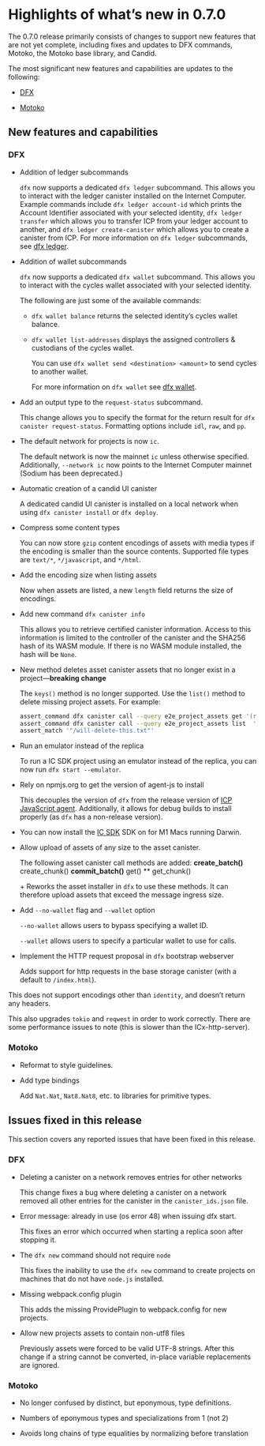 # Highlights of what’s new in 0.7.0

The 0.7.0 release primarily consists of changes to support new features that are not yet complete, including fixes and updates to DFX commands, Motoko, the Motoko base library, and Candid.

The most significant new features and capabilities are updates to the following:

-   [DFX](#_dfx)

-   [Motoko](#_motoko)

## New features and capabilities

### DFX

-   Addition of ledger subcommands

    `dfx` now supports a dedicated `dfx ledger` subcommand. This allows you to interact with the ledger canister installed on the Internet Computer. Example commands include `dfx ledger account-id` which prints the Account Identifier associated with your selected identity, `dfx ledger transfer` which allows you to transfer ICP from your ledger account to another, and `dfx ledger create-canister` which allows you to create a canister from ICP. For more information on `dfx ledger` subcommands, see [dfx ledger](/docs/current/developer-docs/developer-tools/cli-tools/cli-reference/dfx-ledger).

-   Addition of wallet subcommands

    `dfx` now supports a dedicated `dfx wallet` subcommand. This allows you to interact with the cycles wallet associated with your selected identity.

    The following are just some of the available commands:

    -   `dfx wallet balance` returns the selected identity’s cycles wallet balance.

    -   `dfx wallet list-addresses` displays the assigned controllers & custodians of the cycles wallet.

        You can use `dfx wallet send <destination> <amount>` to send cycles to another wallet.

        For more information on `dfx wallet` see [dfx wallet](/docs/current/developer-docs/developer-tools/cli-tools/cli-reference/dfx-wallet).

-   Add an output type to the `request-status` subcommand.

    This change allows you to specify the format for the return result for `dfx canister request-status`. Formatting options include `idl`, `raw`, and `pp`.

-   The default network for projects is now `ic`.

    The default network is now the mainnet `ic` unless otherwise specified. Additionally, `--network ic` now points to the Internet Computer mainnet (Sodium has been deprecated.)

-   Automatic creation of a candid UI canister

    A dedicated candid UI canister is installed on a local network when using `dfx canister install` or `dfx deploy`.

-   Compress some content types

    You can now store `gzip` content encodings of assets with media types if the encoding is smaller than the source contents. Supported file types are `text/*`, `*/javascript`, and `*/html`.

-   Add the encoding size when listing assets

    Now when assets are listed, a new `length` field returns the size of encodings.

-   Add new command `dfx canister info`

    This allows you to retrieve certified canister information. Access to this information is limited to the controller of the canister and the SHA256 hash of its WASM module. If there is no WASM module installed, the hash will be `None`.

-   New method deletes asset canister assets that no longer exist in a project—**breaking change**

    The `keys()` method is no longer supported. Use the `list()` method to delete missing project assets. For example:

    ``` bash
    assert_command dfx canister call --query e2e_project_assets get '(record{key="/will-delete-this.txt";accept_encodings=vec{"identity"}})'
    assert_command dfx canister call --query e2e_project_assets list  '(record{})'
    assert_match '"/will-delete-this.txt"'
    ```

-   Run an emulator instead of the replica

    To run a IC SDK project using an emulator instead of the replica, you can now run `dfx start --emulator`.

-   Rely on npmjs.org to get the version of agent-js to install

    This decouples the version of `dfx` from the release version of [ICP JavaScript agent](https://www.npmjs.com/package/@dfinity/agent). Additionally, it allows for debug builds to install properly (as `dfx` has a non-release version).

-   You can now install the [IC SDK](/docs/current/developer-docs/getting-started/install/) SDK on for M1 Macs running Darwin.

-   Allow upload of assets of any size to the asset canister.

    The following asset canister call methods are added: **create_batch()** create_chunk() **commit_batch()** get() \*\* get_chunk()

    \+ Reworks the asset installer in `dfx` to use these methods. It can therefore upload assets that exceed the message ingress size.

-   Add `--no-wallet` flag and `--wallet` option

    `--no-wallet` allows users to bypass specifying a wallet ID.

    `--wallet` allows users to specify a particular wallet to use for calls.

-   Implement the HTTP request proposal in `dfx` bootstrap webserver

    Adds support for http requests in the base storage canister (with a default to `/index.html`).

This does not support encodings other than `identity`, and doesn’t return any headers.

This also upgrades `tokio` and `reqwest` in order to work correctly. There are some performance issues to note (this is slower than the ICx-http-server).

### Motoko

-   Reformat to style guidelines.

-   Add type bindings

    Add `Nat.Nat`, `Nat8.Nat8`, etc. to libraries for primitive types.

## Issues fixed in this release

This section covers any reported issues that have been fixed in this release.

### DFX

-   Deleting a canister on a network removes entries for other networks

    This change fixes a bug where deleting a canister on a network removed all other entries for the canister in the `canister_ids.json` file.

-   Error message: already in use (os error 48) when issuing dfx start.

    This fixes an error which occurred when starting a replica soon after stopping it.

-   The `dfx new` command should not require `node`

    This fixes the inability to use the `dfx new` command to create projects on machines that do not have `node.js` installed.

-   Missing webpack.config plugin

    This adds the missing ProvidePlugin to webpack.config for new projects.

-   Allow new projects assets to contain non-utf8 files

    Previously assets were forced to be valid UTF-8 strings. After this change if a string cannot be converted, in-place variable replacements are ignored.

### Motoko

-   No longer confused by distinct, but eponymous, type definitions.

-   Numbers of eponymous types and specializations from 1 (not 2)

-   Avoids long chains of type equalities by normalizing before translation
